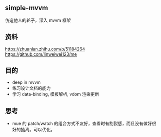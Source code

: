 ## simple-mvvm

仿造他人的轮子，深入 mvvm 框架

## 资料
https://zhuanlan.zhihu.com/p/51184264     
https://github.com/linweiwei123/me


## 目的
* deep in mvvm
* 练习设计文档的能力
* 学习 data-binding, 模板解析, vdom 渲染更新

## 思考
* mue 的 patch/watch 的组合方式不友好，查看时有割裂感，而且没有做好很好的抽离。可以优化。
